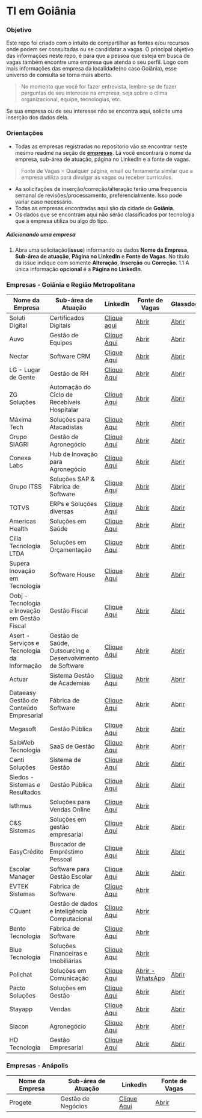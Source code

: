 # TI em Goiânia

### Objetivo

Este repo foi criado com o intuito de compartilhar as fontes e/ou recursos onde podem ser consultadas ou se candidatar a vagas. 
O principal objetivo das informações neste repo, é para que a pessoa que esteja em busca de vagas também encontre uma empresa que atenda o seu perfil. Logo com mais informações das empresa da localidade(no caso Goiânia), esse universo de consulta se torna mais aberto. 
> No momento que você for fazer entrevista, lembre-se de fazer perguntas de seu interesse na empresa, seja sobre o clima organizacional, equipe, tecnologias, etc.

Se sua empresa ou de seu interesse não se encontra aqui, solicite uma inserção dos dados dela. 


### Orientações

- Todas as empresas registradas no repositorio vão se encontrar neste mesmo readme na seção de **[empresas](#empresas)**. Lá você encontrará o nome da empresa, sub-área de atuação, página no LinkedIn e a fonte de vagas.
> Fonte de Vagas = Qualquer página, email ou ferramenta similar que a empresa utiliza para divulgar as vagas ou receber currículos. 
- As solicitações de inserção/correção/alteração terão uma frequencia semanal de revisões/processamento, preferencialmente. Isso pode variar caso necessário.
- Todas as empresas encontradas aqui são da cidade de **Goiânia**.
- Os dados que se encontram aqui não serão classificados por tecnologia que a empresa utiliza ou algo do tipo.

##### Adicionando uma empresa

1. Abra uma solicitação(**issue**) informando os dados **Nome da Empresa**, **Sub-área de atuação**, **Página no LinkedIn** e **Fonte de Vagas**. No titulo da issue indique com somente **Alteração**, **Inserção** ou **Correção**.
    1.1 A única informação **opcional** é a **Página no LinkedIn**.


### <a name="empresas"></a>Empresas - Goiânia e Região Metropolitana

Nome da Empresa | Sub-área de Atuação | LinkedIn | Fonte de Vagas | Glassdoor
--- | --- | --- | --- | ---
Soluti Digital | Certificados Digitais | [Clique aqui](https://www.linkedin.com/company/solutidigital/) | [Abrir](euquerosersoluti.com.br) | [Abrir](https://glassdoor.com.br/Avaliações/Soluti-Certificação-Digital-Avaliações-E2484953.htm)
Auvo | Gestão de Equipes | [Clique Aqui](https://www.linkedin.com/company/auvo-tecnologia/) | [Abrir](https://www.auvo.com/trabalhe-conosco) | [Abrir](https://www.glassdoor.com.br/Avalia%C3%A7%C3%B5es/Auvo-Tecnologia-Avalia%C3%A7%C3%B5es-E2801273.htm)
Nectar | Software CRM | [Clique Aqui](https://www.linkedin.com/company/nectarcrm/) | [Abrir](https://jobs.kenoby.com/nectarcrm/) | [Abrir](https://www.glassdoor.com.br/Avalia%C3%A7%C3%B5es/Nectar-CRM-Avalia%C3%A7%C3%B5es-E2783641.htm)
LG - Lugar de Gente | Gestão de RH | [Clique Aqui](https://www.linkedin.com/company/lglugardegente/) | [Abrir](https://www.lg.com.br/trabalhe-na-lg) | [Abrir](https://www.glassdoor.com.br/Avalia%C3%A7%C3%B5es/LG-Lugar-de-Gente-Avalia%C3%A7%C3%B5es-E975333.htm)
ZG Soluções | Automação do Ciclo de Recebíveis Hospitalar | [Clique Aqui](https://www.linkedin.com/company/zg-solucoes/) | [Abrir](https://materiais.zgsolucoes.com.br/zgteam) | [Abrir](https://www.glassdoor.com.br/Vis%C3%A3o-geral/Trabalhar-na-ZG-Solu%C3%A7%C3%B5es-EI_IE2364940.13,24.htm)
Máxima Tech | Soluções para Atacadistas | [Clique Aqui](https://www.linkedin.com/company/maximatechbr/) | [Abrir](https://maximatech.com.br/trabalhe-conosco/) | [Abrir](https://www.glassdoor.com.br/Avalia%C3%A7%C3%B5es/M%C3%A1ximaTech-Avalia%C3%A7%C3%B5es-E2448236.htm)
Grupo SIAGRI | Gestão de Agronegócio | [Clique Aqui](https://www.linkedin.com/company/siagri/) | [Abrir](https://www.siagri.com.br/seja-siagri) | [Abrir](https://www.glassdoor.com.br/Avalia%C3%A7%C3%B5es/GRUPO-SIAGRI-Avalia%C3%A7%C3%B5es-E2461226.htm)
Conexa Labs | Hub de Inovação para Agronegócio | [Clique Aqui](https://www.linkedin.com/company/hubconexa/) | [Abrir](https://hubconexa.com/conecte-se-tambem/) | [Abrir](https://www.glassdoor.com.br/Vis%C3%A3o-geral/Trabalhar-na-CONEXA-LABS-EI_IE3059653.13,24.htm)
Grupo ITSS | Soluções SAP & Fábrica de Software | [Clique Aqui](https://www.linkedin.com/company/itsstecnologia/) | [Abrir](https://jobs.solides.com/grupoitss) | [Abrir](https://www.glassdoor.com.br/Avalia%C3%A7%C3%B5es/Grupo-ITSS-Avalia%C3%A7%C3%B5es-E2754649.htm)
TOTVS | ERPs e Soluções diversas | [Clique Aqui](https://www.linkedin.com/company/totvs/) | [Abrir](https://www.totvs.com/trabalhe-conosco/) | [Abrir](https://www.glassdoor.com.br/Avalia%C3%A7%C3%B5es/TOTVS-Avalia%C3%A7%C3%B5es-E140298.htm)
Americas Health | Soluções em Saúde | [Clique Aqui](https://www.linkedin.com/company/americas-health/) | [Abrir](https://americashealth.gupy.io/) | [Abrir](https://www.glassdoor.com.br/Avalia%C3%A7%C3%B5es/Americas-Health-Avalia%C3%A7%C3%B5es-E2139087.htm)
Cilia Tecnologia LTDA | Soluções em Orçamentação | [Clique Aqui](https://www.linkedin.com/company/cilia/) | [Abrir](oportunidades@cilia.com.br) | [Abrir](https://www.glassdoor.com.br/Avalia%C3%A7%C3%B5es/Cilia-Avalia%C3%A7%C3%B5es-E2687905.htm)
Supera Inovação em Tecnologia | Software House | [Clique Aqui](https://www.linkedin.com/company/supera-tecnologia/) | [Abrir](https://curriculo.supera.com.br/curriculo) | [Abrir](https://www.glassdoor.com.br/Avalia%C3%A7%C3%B5es/Supera-Tecnologia-Avalia%C3%A7%C3%B5es-E2488995.htm)
Oobj - Tecnologia e Inovação em Gestão Fiscal | Gestão Fiscal | [Clique Aqui](https://www.linkedin.com/company/oobj-tecnologia-da-informacao/) | [Abrir](https://www.oobj.com.br/institucional/trabalhe-conosco) | [Abrir](https://www.glassdoor.com.br/Avalia%C3%A7%C3%B5es/Oobj-Tecnologia-Avalia%C3%A7%C3%B5es-E1144879.htm)
Asert - Serviços e Tecnologia da Informação | Gestão de Saúde, Outsourcing e Desenvolvimento de Software | [Clique Aqui](https://www.linkedin.com/company/asert-serviços-e-tecnologia-da-informação/) | [Abrir](http://asert.com.br/trabalhe-conosco/) | [Abrir](https://www.glassdoor.com.br/Avalia%C3%A7%C3%B5es/Asert-Avalia%C3%A7%C3%B5es-E2659714.htm)
Actuar | Sistema Gestão de Academias | [Clique Aqui](https://www.linkedin.com/company/actuar-sistemas/) | [Abrir](https://www.linkedin.com/company/actuar-sistemas/jobs/) | [Abrir](https://www.glassdoor.com.br/Avalia%C3%A7%C3%B5es/Actuar-Avalia%C3%A7%C3%B5es-E2668297.htm)
Dataeasy Gestão de Conteúdo Empresarial | Fábrica de Software | [Clique Aqui](https://www.linkedin.com/company/dataeasy/) | [Abrir](https://www.linkedin.com/company/dataeasy/jobs/) | [Abrir](https://www.glassdoor.com.br/Avalia%C3%A7%C3%B5es/DataEasy-Avalia%C3%A7%C3%B5es-E2614808.htm)
Megasoft | Gestão Pública | [Clique Aqui](https://www.linkedin.com/company/megasoft-inform-tica/) | [Abrir](https://www.megasoft.com.br/trabalhe-conosco) | [Abrir](https://www.glassdoor.com.br/Avalia%C3%A7%C3%B5es/Megasoft-Inform%C3%A1tica-Avalia%C3%A7%C3%B5es-E2689048.htm)
SaibWeb Tecnologia | SaaS de Gestão | [Clique Aqui](https://www.linkedin.com/company/saibwebtecnologia/) | [Abrir](https://www.linkedin.com/company/saibwebtecnologia/jobs/) | [Abrir](https://www.glassdoor.com.br/Avalia%C3%A7%C3%B5es/Saibweb-Tecnologia-Avalia%C3%A7%C3%B5es-E2614464.htm)
Centi Soluções | Sistema de Gestão | [Clique Aqui](https://www.linkedin.com/company/centi-soluções/) | [Abrir](https://www.centi.com.br/portal/contato/) | [Abrir](https://www.glassdoor.com.br/Avalia%C3%A7%C3%B5es/Centi-Solu%C3%A7%C3%B5es-Avalia%C3%A7%C3%B5es-E2645579.htm)
Siedos - Sistemas e Resultados | Gestão Pública | [Clique Aqui](https://www.linkedin.com/company/siedos---sistemas-e-resultados/) | [Abrir](https://www.linkedin.com/company/siedos---sistemas-e-resultados/jobs/) | [Abrir](https://www.glassdoor.com.br/Avalia%C3%A7%C3%B5es/Siedos-Avalia%C3%A7%C3%B5es-E2760977.htm)
Isthmus | Soluções para Vendas Online | [Clique Aqui](https://www.linkedin.com/company/isthmus-sistemas/) | [Abrir](https://www.linkedin.com/company/isthmus-sistemas/jobs/) | 
C&S Sistemas | Soluções em gestão empresarial | [Clique Aqui](https://www.linkedin.com/company/c&s-sistemas-e-consultorias-ltda/?originalSubdomain=pt) | [Abrir](https://www.cessistemas.com.br/trabalhe-conosco/) | [Abrir](https://www.glassdoor.com.br/Avalia%C3%A7%C3%B5es/C-and-S-Sistemas-Avalia%C3%A7%C3%B5es-E2831016.htm)
EasyCrédito | Buscador de Empréstimo Pessoal | [Clique Aqui](https://www.linkedin.com/company/easycredito/) | [Abrir](https://jobs.kenoby.com/easycredito) | [Abrir](https://www.glassdoor.com.br/Avalia%C3%A7%C3%B5es/EasyCr%C3%A9dito-Avalia%C3%A7%C3%B5es-E4492489.htm)
Escolar Manager | Software para Gestão Escolar | [Clique Aqui](https://www.linkedin.com/in/escolar-manager-077884127/) | [Abrir](vagas@escolarmanager.com.br) | [Abrir](https://www.glassdoor.com.br/Avalia%C3%A7%C3%B5es/Escolar-Manager-Avalia%C3%A7%C3%B5es-E2840940.htm)
EVTEK Sistemas | Fábrica de Software | [Clique Aqui](https://www.linkedin.com/company/evtek-softwares/) | [Abrir](vagas@grupoevpar.com.br) |
CQuant | Gestão de dados e Inteligência Computacional | [Clique Aqui](https://www.linkedin.com/company/cquantt/) | [Abrir](https://www.linkedin.com/company/cquantt/jobs/) |
Bento Tecnologia | Fábrica de Software | [Clique Aqui](https://www.linkedin.com/company/bento-tecnologia/) | [Abrir](bentotecnologia@outlook.com) |
Blue Tecnologia | Soluções Financeiras e Imobiliárias | [Clique Aqui](https://www.linkedin.com/company/bluetecnologia) | [Abrir](rh@blueinv.com.br) |
Polichat | Soluções em Comunicação | [Clique Aqui](www.linkedin.com/company/polichat) | [Abrir - WhatsApp](https://wa.me/5562999800123?text=Quero%20fazer%20parte%20do%20time) | [Abrir](https://www.glassdoor.com.br/Avalia%C3%A7%C3%B5es/Polichat-Avalia%C3%A7%C3%B5es-E4141072.htm)
Pacto Soluções | Soluções em Gestão | [Clique Aqui](https://www.linkedin.com/company/pacto-solucoes) | [Abrir](https://sistemapacto.com.br/pages/vagas) | [Abrir](https://www.glassdoor.com.br/Avalia%C3%A7%C3%B5es/Pacto-Solu%C3%A7%C3%B5es-Tecnologicas-Avalia%C3%A7%C3%B5es-E2664874.htm)
Stayapp | Vendas | [Clique Aqui](https://www.linkedin.com/company/stayapp) | [Abrir](https://www.linkedin.com/company/stayapp/jobs/) | [Abrir](https://www.glassdoor.com.br/Avalia%C3%A7%C3%B5es/StayApp-Avalia%C3%A7%C3%B5es-E3341960.htm)
Siacon | Agronegócio | [Clique Aqui](https://www.linkedin.com/company/siacon/) | [Abrir](https://www.linkedin.com/company/siacon/jobs/) | [Abrir](https://www.glassdoor.com.br/Avalia%C3%A7%C3%B5es/Siacon-Avalia%C3%A7%C3%B5es-E2490193.htm)
HD Tecnologia | Gestão Empresarial | [Clique Aqui](https://www.linkedin.com/company/hd-tecnologia-em-informa-es/) | [Abrir](https://www.linkedin.com/company/hd-tecnologia-em-informa-es/jobs/) | [Abrir](https://www.glassdoor.com.br/Avalia%C3%A7%C3%B5es/HD-Tecnologia-Avalia%C3%A7%C3%B5es-E2493824.htm)

### Empresas - Anápolis

Nome da Empresa | Sub-área de Atuação | LinkedIn | Fonte de Vagas
--- | --- | --- | ---
Progete | Gestão de Negócios | [Clique Aqui](https://www.linkedin.com/company/progete/) | [Abrir](contato@progete.com.br) |
